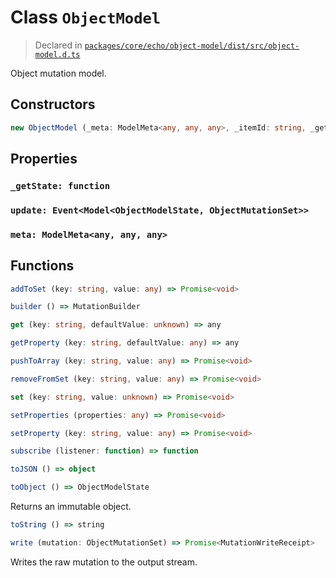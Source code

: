# Class `ObjectModel`
> Declared in [`packages/core/echo/object-model/dist/src/object-model.d.ts`]()

Object mutation model.

## Constructors
```ts
new ObjectModel (_meta: ModelMeta<any, any, any>, _itemId: string, _getState: function, _mutationWriter: MutationWriter<ObjectMutationSet>) => ObjectModel
```

## Properties
### `_getState: function`
### `update: Event<Model<ObjectModelState, ObjectMutationSet>>`
### `meta: ModelMeta<any, any, any>`

## Functions
```ts
addToSet (key: string, value: any) => Promise<void>
```
```ts
builder () => MutationBuilder
```
```ts
get (key: string, defaultValue: unknown) => any
```
```ts
getProperty (key: string, defaultValue: any) => any
```
```ts
pushToArray (key: string, value: any) => Promise<void>
```
```ts
removeFromSet (key: string, value: any) => Promise<void>
```
```ts
set (key: string, value: unknown) => Promise<void>
```
```ts
setProperties (properties: any) => Promise<void>
```
```ts
setProperty (key: string, value: any) => Promise<void>
```
```ts
subscribe (listener: function) => function
```
```ts
toJSON () => object
```
```ts
toObject () => ObjectModelState
```
Returns an immutable object.
```ts
toString () => string
```
```ts
write (mutation: ObjectMutationSet) => Promise<MutationWriteReceipt>
```
Writes the raw mutation to the output stream.